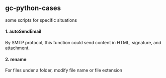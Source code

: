 ## gc-python-cases
some scripts for specific situations

#### 1. autoSendEmail
By SMTP protocol, this function could send content in HTML, signature, and attachment.

#### 2. rename
For files under a folder, modify file name or file extension 



